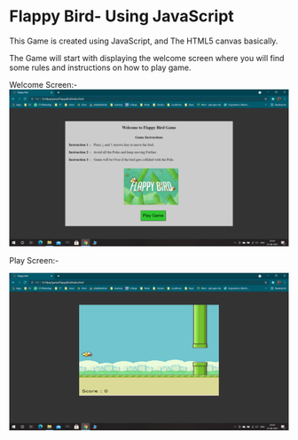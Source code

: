 # Flappy Bird- Using JavaScript

This Game is created using JavaScript, and The HTML5 canvas basically.

The Game will start with displaying the welcome screen where you will find some rules and instructions on how to play game.

Welcome Screen:-
<img src="ss/welcome.png" alt="Welcome Sreen">

Play Screen:- 

<img src="ss/play.png" alt="Welcome Sreen">


